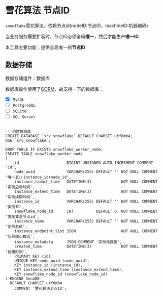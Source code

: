 # 雪花算法 节点ID

`snowflake`雪花算法，依赖节点id(nodeID:节点ID，machineID:机器编码)

当业务服务需要扩容时，节点ID必须全局**唯一**，然后才能生产**唯一ID**

本工具主要功能：提供全局唯一的**节点ID**

## 数据存储

数据存储组件：数据库

数据库操作使用了[GORM](https://gorm.io/)，故支持一下的数据库：

- [x] `MySQL`
- [ ] `PostgreSQL`
- [ ] `SQLite`
- [ ] `SQL Server`

```mysql

-- 创建数据库
CREATE DATABASE `srv_snowflake` DEFAULT CHARSET utf8mb4;
USE `srv_snowflake`;

DROP TABLE IF EXISTS snowflake_worker_node;
CREATE TABLE snowflake_worker_node
(
    id                     BIGINT UNSIGNED AUTO_INCREMENT COMMENT 'id',
    node_uuid              VARCHAR(255) DEFAULT '' NOT NULL COMMENT '唯一ID；instance_id+node_id',
    instance_launch_time   DATETIME(3)             NOT NULL COMMENT '实例启动时间',
    instance_extend_time   DATETIME(3)             NOT NULL COMMENT '实例续期时间',
    instance_id            VARCHAR(255) DEFAULT '' NOT NULL COMMENT '实例ID',
    snowflake_node_id      INT          DEFAULT 0  NOT NULL COMMENT '雪花算法节点id',
    instance_name          VARCHAR(255) DEFAULT '' NOT NULL COMMENT '实例名称',
    instance_endpoint_list JSON                    NOT NULL COMMENT '实例端点数组',
    instance_metadata      JSON COMMENT '实例元数据',
    created_time           DATETIME(3)             NOT NULL COMMENT '创建时间',
    PRIMARY KEY (id),
    UNIQUE KEY node_uuid (node_uuid),
    KEY instance_id (instance_id),
    KEY instance_extend_time (instance_extend_time),
    KEY snowflake_node_id (snowflake_node_id)
) ENGINE InnoDB
  DEFAULT CHARSET utf8mb4
    COMMENT '雪花算法节点ID';

```